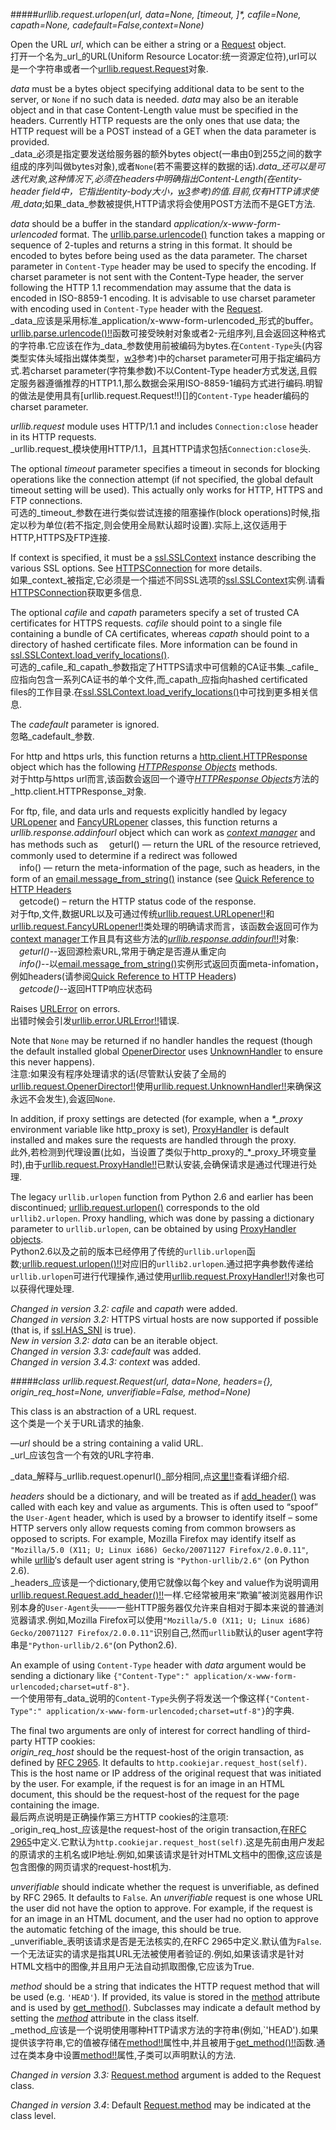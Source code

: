 #####_urllib.request.urlopen(url, data=None, [timeout, ]*, cafile=None, capath=None, cadefault=False,context=None)_

Open the URL _url_, which can be either a string or a [Request](https://docs.python.org/3/library/urllib.request.html#urllib.request.Request) object.  
打开一个名为_url_的URL(Uniform Resource Locator:统一资源定位符),url可以是一个字符串或者一个[urllib.request.Request](#Request)对象.   

_data_ must be a bytes object specifying additional data to be sent to the server, or `None` if no such data is needed. _data_ may also be an iterable object and in that case Content-Length value must be specified in the headers. Currently HTTP requests are the only ones that use data; the HTTP request will be a POST instead of a GET when the data parameter is provided.  
_data_必须是指定要发送给服务器的额外bytes object(一串由0到255之间的数字组成的序列叫做bytes对象),或者`None`(若不需要这样的数据的话)._data_还可以是可迭代对象,这种情况下,必须在headers中明确指出Content-Length(在entity-header field中，它指出entity-body大小，[w3](http://www.w3.org/Protocols/rfc2616/rfc2616-sec14.html)参考)的值.目前,仅有HTTP请求使用_data_;如果_data_参数被提供,HTTP请求将会使用POST方法而不是GET方法.  

_data_ should be a buffer in the standard _application/x-www-form-urlencoded_ format. The [urllib.parse.urlencode()](https://docs.python.org/3/library/urllib.parse.html#urllib.parse.urlencode) function takes a mapping or sequence of 2-tuples and returns a string in this format. It should be encoded to bytes before being used as the data parameter. The charset parameter in `Content-Type` header may be used to specify the encoding. If charset parameter is not sent with the Content-Type header, the server following the HTTP 1.1 recommendation may assume that the data is encoded in ISO-8859-1 encoding. It is advisable to use charset parameter with encoding used in `Content-Type` header with the [Request](https://docs.python.org/3/library/urllib.request.html#urllib.request.Request).  
_data_应该是采用标准_application/x-www-form-urlencoded_形式的buffer。 [urllib.parse.urlencode()!!]()函数可接受映射对象或者2-元组序列,且会返回这种格式的字符串.它应该在作为_data_参数使用前被编码为bytes.在`Content-Type`头(内容类型实体头域指出媒体类型，[w3](http://www.w3.org/Protocols/rfc2616/rfc2616-sec14.html)参考)中的charset parameter可用于指定编码方式.若charset parameter(字符集参数)不以Content-Type header方式发送,且假定服务器遵循推荐的HTTP1.1,那么数据会采用ISO-8859-1编码方式进行编码.明智的做法是使用具有[urllib.request.Request!!)[]的`Content-Type` header编码的charset parameter.  

_urllib.request_ module uses HTTP/1.1 and includes `Connection:close` header in its HTTP requests.  
_urllib.request_模块使用HTTP/1.1，且其HTTP请求包括`Connection:close`头.  

The optional _timeout_ parameter specifies a timeout in seconds for blocking operations like the connection attempt (if not specified, the global default timeout setting will be used). This actually only works for HTTP, HTTPS and FTP connections.  
可选的_timeout_参数在进行类似尝试连接的阻塞操作(block operations)时候,指定以秒为单位(若不指定,则会使用全局默认超时设置).实际上,这仅适用于HTTP,HTTPS及FTP连接.   

If context is specified, it must be a [ssl.SSLContext](https://docs.python.org/3/library/ssl.html#ssl.SSLContext)  instance describing the various SSL options. See [HTTPSConnection](https://docs.python.org/3/library/http.client.html#http.client.HTTPSConnection) for more  details.  
如果_context_被指定,它必须是一个描述不同SSL选项的[ssl.SSLContext](https://docs.python.org/3/library/ssl.html#ssl.SSLContext)实例.请看[HTTPSConnection](https://docs.python.org/3/library/http.client.html#http.client.HTTPSConnection)获取更多信息.  

The optional _cafile_ and _capath_ parameters specify a set of trusted CA certificates for HTTPS requests. _cafile_ should point to a single file containing a bundle of CA certificates, whereas _capath_ should point to a directory of hashed certificate files. More information can be found in [ssl.SSLContext.load_verify_locations()](https://docs.python.org/3/library/ssl.html#ssl.SSLContext.load_verify_locations).  
可选的_cafile_和_capath_参数指定了HTTPS请求中可信赖的CA证书集._cafile_应指向包含一系列CA证书的单个文件,而_capath_应指向hashed certificated files的工作目录.在[ssl.SSLContext.load_verify_locations()](https://docs.python.org/3/library/ssl.html#ssl.SSLContext.load_verify_locations)中可找到更多相关信息.  

The _cadefault_ parameter is ignored.  
忽略_cadefault_参数.  

For http and https urls, this function returns a [http.client.HTTPResponse](https://docs.python.org/3/library/http.client.html#http.client.HTTPResponse) object which has the following [_HTTPResponse Objects_](https://docs.python.org/3/library/http.client.html#httpresponse-objects) methods.   
对于http与https url而言,该函数会返回一个遵守[_HTTPResponse Objects_](https://github.com/time-river/spider/blob/master/document/HTTPResponseObjects.md)方法的_http.client.HTTPResponse_对象.  

For ftp, file, and data urls and requests explicitly handled by legacy [URLopener](https://docs.python.org/3/library/urllib.request.html#urllib.request.URLopener) and [FancyURLopener](https://docs.python.org/3/library/urllib.request.html#urllib.request.FancyURLopener) classes, this function returns a _urllib.response.addinfourl_ object which can work as [_context manager_](https://docs.python.org/3/glossary.html#term-context-manager) and has methods such as
　geturl() — return the URL of the resource retrieved, commonly used to determine if a redirect was followed  
　info() — return the meta-information of the page, such as headers, in the form of an [email.message_from_string()](https://docs.python.org/3/library/email.parser.html#email.message_from_string) instance (see [Quick Reference to HTTP Headers](http://www.cs.tut.fi/~jkorpela/http.html)  
　getcode() – return the HTTP status code of the response.  
对于ftp,文件,数据URL以及可通过传统[urllib.request.URLopener!!]()和[urllib.request.FancyURLopener!!]()类处理的明确请求而言，该函数会返回可作为[context manager](https://docs.python.org/3/glossary.html#term-context-manager)工作且具有这些方法的[_urllib.response.addinfourl_!!]()对象:  
　_geturl()_--返回源检索URL,常用于确定是否遵从重定向  
　_info()_--以[email.message_from_string()](https://docs.python.org/3/library/email.parser.html#email.message_from_string)实例形式返回页面meta-infomation，例如headers(请参阅[Quick Reference to HTTP Headers](http://www.cs.tut.fi/~jkorpela/http.html))  
　_getcode()_--返回HTTP响应状态码  

Raises [URLError](https://docs.python.org/3/library/urllib.error.html#urllib.error.URLError) on errors.  
出错时候会引发[urllib.error.URLError!!]()错误.  

Note that `None` may be returned if no handler handles the request (though the default installed global [OpenerDirector](https://docs.python.org/3/library/urllib.request.html#urllib.request.OpenerDirector) uses [UnknownHandler](https://docs.python.org/3/library/urllib.request.html#urllib.request.UnknownHandler) to ensure this never happens).  
注意:如果没有程序处理请求的话(尽管默认安装了全局的[urllib.request.OpenerDirector!!]()使用[urllib.request.UnknownHandler!!]()来确保这永远不会发生),会返回`None`.  

In addition, if proxy settings are detected (for example, when a _*\_proxy_ environment variable like http\_proxy is set), [ProxyHandler](https://docs.python.org/3/library/urllib.request.html#urllib.request.ProxyHandler) is default installed and makes sure the requests are handled through the proxy.  
此外,若检测到代理设置(比如，当设置了类似于http\_proxy的_*\_proxy_环境变量时),由于[urllib.request.ProxyHandle!!]()已默认安装,会确保请求是通过代理进行处理.   

The legacy `urllib.urlopen` function from Python 2.6 and earlier has been discontinued; [urllib.request.urlopen()](https://docs.python.org/3/library/urllib.request.html#urllib.request.urlopen) corresponds to the old `urllib2.urlopen`. Proxy handling, which was done by passing a dictionary parameter to `urllib.urlopen`, can be obtained by using [ProxyHandler objects](https://docs.python.org/3/library/urllib.request.html#urllib.request.ProxyHandler).  
Python2.6以及之前的版本已经停用了传统的`urllib.urlopen`函数;[urllib.request.urlopen()!!]()对应旧的`urllib2.urlopen`.通过把字典参数传递给`urllib.urlopen`可进行代理操作,通过使用[urllib.request.ProxyHandler!!]()对象也可以获得代理处理.  

_Changed in version 3.2:_ _cafile_ and _capath_ were added.  
_Changed in version 3.2:_ HTTPS virtual hosts are now supported if possible (that is, if [ssl.HAS_SNI](https://docs.python.org/3/library/ssl.html#ssl.HAS_SNI) is true).   
_New in version 3.2:_ _data_ can be an iterable object.  
_Changed in version 3.3:_ _cadefault_ was added.  
_Changed in version 3.4.3:_ _context_ was added.  

#####<a id="Request">_class urllib.request.Request(url, data=None, headers={}, origin_req_host=None, unverifiable=False, method=None)_</a>

This class is an abstraction of a URL request.  
这个类是一个关于URL请求的抽象.  

—_url_ should be a string containing a valid URL.  
_url_应该包含一个有效的URL字符串.  

_data_解释与_urllib.request.openurl()_部分相同,点[这里!!]()查看详细介绍.  

_headers_ should be a dictionary, and will be treated as if [add_header()](https://docs.python.org/3/library/urllib.request.html#urllib.request.Request.add_header) was called with each key and value as arguments. This is often used to “spoof” the `User-Agent` header, which is used by a browser to identify itself – some HTTP servers only allow requests coming from common browsers as opposed to scripts. For example, Mozilla Firefox may identify itself as `"Mozilla/5.0 (X11; U; Linux i686) Gecko/20071127 Firefox/2.0.0.11"`, while [urllib](https://docs.python.org/3/library/urllib.html#module-urllib)‘s default user agent string is `"Python-urllib/2.6"` (on Python 2.6).  
_headers_应该是一个dictionary,使用它就像以每个key and value作为说明调用[urllib.request.Request.add_header()!!]()一样.它经常被用来“欺骗”被浏览器用作识别本身的`User-Agent`头——一些HTTP服务器仅允许来自相对于脚本来说的普通浏览器请求.例如,Mozilla Firefox可以使用`"Mozilla/5.0 (X11; U; Linux i686) Gecko/20071127 Firefox/2.0.0.11"`识别自己,然而`urllib`默认的user agent字符串是`"Python-urllib/2.6"`(on Python2.6).  

An example of using `Content-Type` header with _data_ argument would be sending a dictionary like `{"Content-Type":" application/x-www-form-urlencoded;charset=utf-8"}`.  
一个使用带有_data_说明的`Content-Type`头例子将发送一个像这样`{"Content-Type":" application/x-www-form-urlencoded;charset=utf-8"}`的字典.  

The final two arguments are only of interest for correct handling of third-party HTTP cookies:  
_origin\_req\_host_ should be the request-host of the origin transaction, as defined by [RFC 2965](http://tools.ietf.org/html/rfc2965.html). It defaults to `http.cookiejar.request_host(self)`. This is the host name or IP address of the original request that was initiated by the user. For example, if the request is for an image in an HTML document, this should be the request-host of the request for the page containing the image.  
最后两点说明是正确操作第三方HTTP cookies的注意项:  
_origin\_req\_host_应该是the request-host of the origin transaction,在[RFC 2965](http://tools.ietf.org/html/rfc2965.html)中定义.它默认为`http.cookiejar.request_host(self)`.这是先前由用户发起的原请求的主机名或IP地址.例如,如果该请求是针对HTML文档中的图像,这应该是包含图像的网页请求的request-host机为.  

_unverifiable_ should indicate whether the request is unverifiable, as defined by RFC 2965. It defaults to `False`. An _unverifiable_ request is one whose URL the user did not have the option to approve. For example, if the request is for an image in an HTML document, and the user had no option to approve the automatic fetching of the image, this should be true.  
_unverifiable_表明该请求是否是无法核实的,在RFC 2965中定义.默认值为`False`.一个无法证实的请求是指其URL无法被使用者验证的.例如,如果该请求是针对HTML文档中的图像,并且用户无法自动抓取图像,它应该为True.  

_method_ should be a string that indicates the HTTP request method that will be used (e.g. `'HEAD'`). If provided, its value is stored in the [method](https://docs.python.org/3/library/urllib.request.html#urllib.request.Request.method) attribute and is used by [get_method()](https://docs.python.org/3/library/urllib.request.html#urllib.request.Request.get_method). Subclasses may indicate a default method by setting the [_method_](https://docs.python.org/3/library/urllib.request.html#urllib.request.Request.method) attribute in the class itself.  
_method_应该是一个说明使用哪种HTTP请求方法的字符串(例如,`'HEAD').如果提供该字符串,它的值被存储在[method!!]()属性中,并且被用于[get_method()!!]()函数.通过在类本身中设置[method!!]()属性,子类可以声明默认的方法.  

_Changed in version 3.3:_ [Request.method](https://docs.python.org/3/library/urllib.request.html#urllib.request.Request.method) argument is added to the Request class.

_Changed in version 3.4_: Default [Request.method](https://docs.python.org/3/library/urllib.request.html#urllib.request.Request.method) may be indicated at the class level.
